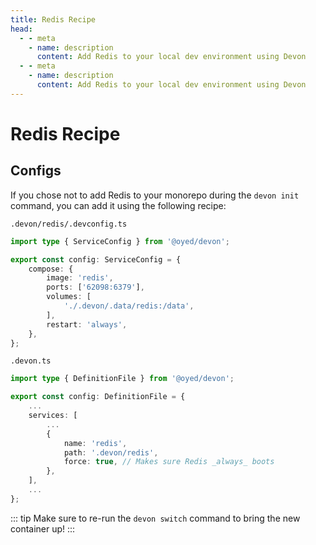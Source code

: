 ```yaml
---
title: Redis Recipe
head:
  - - meta
    - name: description
      content: Add Redis to your local dev environment using Devon
  - - meta
    - name: description
      content: Add Redis to your local dev environment using Devon
---
```


# Redis Recipe

## Configs

If you chose not to add Redis to your monorepo during the `devon init` command, you can add it using the following recipe:

`.devon/redis/.devconfig.ts`

```typescript
import type { ServiceConfig } from '@oyed/devon';

export const config: ServiceConfig = {
    compose: {
        image: 'redis',
        ports: ['62098:6379'],
        volumes: [
            './.devon/.data/redis:/data',
        ],
        restart: 'always',
    },
};
```

`.devon.ts`

```typescript
import type { DefinitionFile } from '@oyed/devon';

export const config: DefinitionFile = {
    ...
    services: [
        ...
        {
            name: 'redis',
            path: '.devon/redis',
            force: true, // Makes sure Redis _always_ boots
        },
    ],
    ...
};
```

::: tip
Make sure to re-run the `devon switch` command to bring the new container up!
:::
